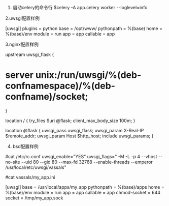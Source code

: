 1. 启动celery的命令行
$celery -A app.celery worker --loglevel=info


2.uwsgi配置样例

[uwsgi]
plugins = python
base = /opt/www/
pythonpath = %(base)
home = %(base)/env
module = run
app = app
callable = app

3.nginx配置样例

upstream uwsgi_flask {
  # server unix:/run/uwsgi/%(deb-confnamespace)/%(deb-confname)/socket;
}


location / {
     try_files $uri @flask;
     client_max_body_size 100m;
}


location @flask {
    uwsgi_pass uwsgi_flask;
    uwsgi_param X-Real-IP $remote_addr;
    uwsgi_param Host $http_host;
    include uwsgi_params;
}


4. bsd配置样例

#cat /etc/rc.conf
uwsgi_enable="YES"
uwsgi_flags=" -M -L -p 4 --vhost --no-site --uid 80 --gid 80 --max-fd 32768 --enable-threads  --emperor /usr/local/etc/uwsgi/vassals"

#cat vassals/my_app.ini

[uwsgi]
base = /usr/local/apps/my_app
pythonpath = %(base)/apps
home = %(base)/env
module = run
app = app
callable = app
chmod-socket = 644
socket = /tmp/my_app.sock
